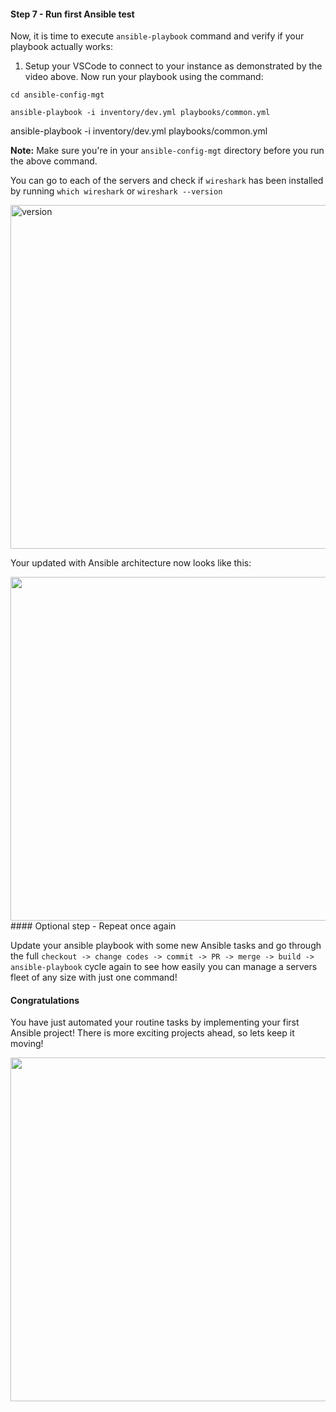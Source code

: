 #### Step 7 - Run first Ansible test

Now, it is time to execute `ansible-playbook` command and verify if your playbook actually works: 


1. Setup your VSCode to connect to your instance as demonstrated by the video above. Now run your playbook using the command:

```
cd ansible-config-mgt
```
```
ansible-playbook -i inventory/dev.yml playbooks/common.yml
```

ansible-playbook -i inventory/dev.yml playbooks/common.yml


**Note:** Make sure you're in your `ansible-config-mgt` directory before you run the above command.

You can go to each of the servers and check if `wireshark` has been installed by running `which wireshark` or `wireshark --version`

 <img src="https://dareyio-nonprod-pbl-projects.s3.eu-west-2.amazonaws.com/project11/wireshark.png" title="version" width="936px" height="550px">
  
Your updated with Ansible architecture now looks like this:

<img src="https://dareyio-nonprod-pbl-projects.s3.eu-west-2.amazonaws.com/project11/ansible_architecture.png" width="936px" height="550px">
#### Optional step - Repeat once again

Update your ansible playbook with some new Ansible tasks and go through the full `checkout -> change codes -> commit -> PR -> merge -> build -> ansible-playbook` cycle again to see how easily you can manage a servers fleet of any size with just one command!

#### Congratulations

You have just automated your routine tasks by implementing your first Ansible project! There is more exciting projects ahead, so lets keep it moving!

<img src="https://dareyio-nonprod-pbl-projects.s3.eu-west-2.amazonaws.com/project11/greatjob11.png" width="936px" height="550px">

